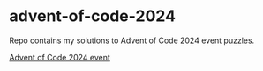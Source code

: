 # advent-of-code-2024
Repo contains my solutions to Advent of Code 2024 event puzzles.

[Advent of Code 2024 event](https://adventofcode.com)
